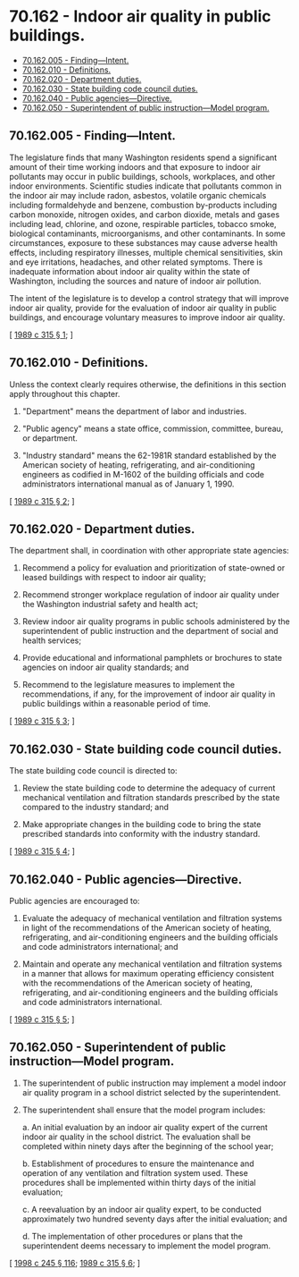 # 70.162 - Indoor air quality in public buildings.
* [70.162.005 - Finding—Intent.](#70162005---findingintent)
* [70.162.010 - Definitions.](#70162010---definitions)
* [70.162.020 - Department duties.](#70162020---department-duties)
* [70.162.030 - State building code council duties.](#70162030---state-building-code-council-duties)
* [70.162.040 - Public agencies—Directive.](#70162040---public-agenciesdirective)
* [70.162.050 - Superintendent of public instruction—Model program.](#70162050---superintendent-of-public-instructionmodel-program)
## 70.162.005 - Finding—Intent.
The legislature finds that many Washington residents spend a significant amount of their time working indoors and that exposure to indoor air pollutants may occur in public buildings, schools, workplaces, and other indoor environments. Scientific studies indicate that pollutants common in the indoor air may include radon, asbestos, volatile organic chemicals including formaldehyde and benzene, combustion by-products including carbon monoxide, nitrogen oxides, and carbon dioxide, metals and gases including lead, chlorine, and ozone, respirable particles, tobacco smoke, biological contaminants, microorganisms, and other contaminants. In some circumstances, exposure to these substances may cause adverse health effects, including respiratory illnesses, multiple chemical sensitivities, skin and eye irritations, headaches, and other related symptoms. There is inadequate information about indoor air quality within the state of Washington, including the sources and nature of indoor air pollution.

The intent of the legislature is to develop a control strategy that will improve indoor air quality, provide for the evaluation of indoor air quality in public buildings, and encourage voluntary measures to improve indoor air quality.

\[ [1989 c 315 § 1](http://leg.wa.gov/CodeReviser/documents/sessionlaw/1989c315.pdf?cite=1989%20c%20315%20§%201); \]

## 70.162.010 - Definitions.
Unless the context clearly requires otherwise, the definitions in this section apply throughout this chapter.

1. "Department" means the department of labor and industries.

2. "Public agency" means a state office, commission, committee, bureau, or department.

3. "Industry standard" means the 62-1981R standard established by the American society of heating, refrigerating, and air-conditioning engineers as codified in M-1602 of the building officials and code administrators international manual as of January 1, 1990.

\[ [1989 c 315 § 2](http://leg.wa.gov/CodeReviser/documents/sessionlaw/1989c315.pdf?cite=1989%20c%20315%20§%202); \]

## 70.162.020 - Department duties.
The department shall, in coordination with other appropriate state agencies:

1. Recommend a policy for evaluation and prioritization of state-owned or leased buildings with respect to indoor air quality;

2. Recommend stronger workplace regulation of indoor air quality under the Washington industrial safety and health act;

3. Review indoor air quality programs in public schools administered by the superintendent of public instruction and the department of social and health services;

4. Provide educational and informational pamphlets or brochures to state agencies on indoor air quality standards; and

5. Recommend to the legislature measures to implement the recommendations, if any, for the improvement of indoor air quality in public buildings within a reasonable period of time.

\[ [1989 c 315 § 3](http://leg.wa.gov/CodeReviser/documents/sessionlaw/1989c315.pdf?cite=1989%20c%20315%20§%203); \]

## 70.162.030 - State building code council duties.
The state building code council is directed to:

1. Review the state building code to determine the adequacy of current mechanical ventilation and filtration standards prescribed by the state compared to the industry standard; and

2. Make appropriate changes in the building code to bring the state prescribed standards into conformity with the industry standard.

\[ [1989 c 315 § 4](http://leg.wa.gov/CodeReviser/documents/sessionlaw/1989c315.pdf?cite=1989%20c%20315%20§%204); \]

## 70.162.040 - Public agencies—Directive.
Public agencies are encouraged to:

1. Evaluate the adequacy of mechanical ventilation and filtration systems in light of the recommendations of the American society of heating, refrigerating, and air-conditioning engineers and the building officials and code administrators international; and

2. Maintain and operate any mechanical ventilation and filtration systems in a manner that allows for maximum operating efficiency consistent with the recommendations of the American society of heating, refrigerating, and air-conditioning engineers and the building officials and code administrators international.

\[ [1989 c 315 § 5](http://leg.wa.gov/CodeReviser/documents/sessionlaw/1989c315.pdf?cite=1989%20c%20315%20§%205); \]

## 70.162.050 - Superintendent of public instruction—Model program.
1. The superintendent of public instruction may implement a model indoor air quality program in a school district selected by the superintendent.

2. The superintendent shall ensure that the model program includes:

   a. An initial evaluation by an indoor air quality expert of the current indoor air quality in the school district. The evaluation shall be completed within ninety days after the beginning of the school year;

   b. Establishment of procedures to ensure the maintenance and operation of any ventilation and filtration system used. These procedures shall be implemented within thirty days of the initial evaluation;

   c. A reevaluation by an indoor air quality expert, to be conducted approximately two hundred seventy days after the initial evaluation; and

   d. The implementation of other procedures or plans that the superintendent deems necessary to implement the model program.

\[ [1998 c 245 § 116](http://lawfilesext.leg.wa.gov/biennium/1997-98/Pdf/Bills/Session%20Laws/Senate/6219.SL.pdf?cite=1998%20c%20245%20§%20116); [1989 c 315 § 6](http://leg.wa.gov/CodeReviser/documents/sessionlaw/1989c315.pdf?cite=1989%20c%20315%20§%206); \]

